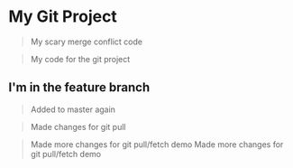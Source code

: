 # My Git Project

>My scary merge conflict code

> My code for the git project

## I'm in the feature branch

>Added to master again

>Made changes for git pull 

>Made more changes for git pull/fetch demo
>Made more changes for git pull/fetch demo
